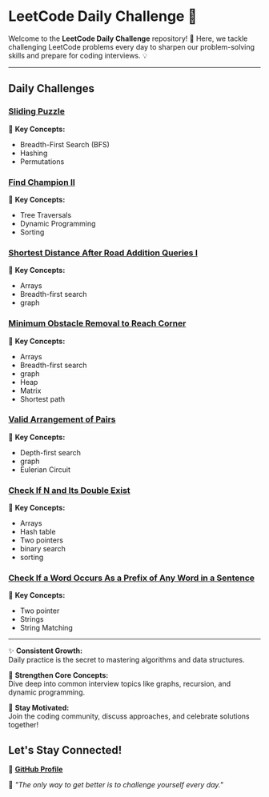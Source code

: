 
# **LeetCode Daily Challenge 🚀**

Welcome to the **LeetCode Daily Challenge** repository! 🎉 Here, we tackle challenging LeetCode problems every day to sharpen our problem-solving skills and prepare for coding interviews. 💡

---
## **Daily Challenges**

###  **[Sliding Puzzle](https://leetcode.com/problems/sliding-puzzle/)**  

🔑 **Key Concepts:**  
- Breadth-First Search (BFS)  
- Hashing  
- Permutations  

###  **[Find Champion II](https://leetcode.com/problems/find-champion-ii/)**  

🔑 **Key Concepts:**  
- Tree Traversals  
- Dynamic Programming  
- Sorting
  
### **[Shortest Distance After Road Addition Queries I](https://leetcode.com/problems/shortest-distance-after-road-addition-queries-i/)**  

🔑 **Key Concepts:**  
- Arrays 
- Breadth-first search  
- graph
  
### **[Minimum Obstacle Removal to Reach Corner](https://leetcode.com/problems/minimum-obstacle-removal-to-reach-corner/description/)**  

🔑 **Key Concepts:**  
- Arrays 
- Breadth-first search  
- graph
- Heap
- Matrix
- Shortest path

### **[Valid Arrangement of Pairs](https://leetcode.com/problems/valid-arrangement-of-pairs/description/)**  

🔑 **Key Concepts:**  
- Depth-first search  
- graph
- Eulerian Circuit

### **[ Check If N and Its Double Exist](https://leetcode.com/problems/check-if-n-and-its-double-exist/description/)**  

🔑 **Key Concepts:**  
- Arrays
- Hash table
- Two pointers
- binary search
- sorting
  
### **[Check If a Word Occurs As a Prefix of Any Word in a Sentence](https://leetcode.com/problems/check-if-a-word-occurs-as-a-prefix-of-any-word-in-a-sentence/description/)**  

🔑 **Key Concepts:**  
- Two pointer  
- Strings
- String Matching
---
✨ **Consistent Growth:**  
Daily practice is the secret to mastering algorithms and data structures.  

💪 **Strengthen Core Concepts:**  
Dive deep into common interview topics like graphs, recursion, and dynamic programming.  

🌟 **Stay Motivated:**  
Join the coding community, discuss approaches, and celebrate solutions together!  


## **Let's Stay Connected!** 
🐙 **[GitHub Profile](https://github.com/JahnavikaGopalbvrith)**  

🎯 *"The only way to get better is to challenge yourself every day."*  
